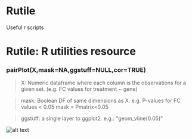 # Rutile
Useful r scripts

<h1>Rutile: R utilities resource</h1>

<h3>pairPlot(X,mask=NA,ggstuff=NULL,cor=TRUE)</h3>

>X: Numeric dataframe where each column is the observations for a given set. (e.g. FC values for treatment ~ gene)

>mask: Boolean DF of same dimensions as X. e.g. P-values for FC values < 0.05  mask = Pmatrix<0.05

>ggstuff: a single layer to ggplot2. e.g.: "geom_vline(0.05)"

![alt text](https://github.com/ptdolan/Rutile/raw/master/pairPlot_IrisExample.png "pairPlot() Iris Example")




~~~source("https://raw.githubusercontent.com/ptdolan/Rutile/master/R_useful.R)

